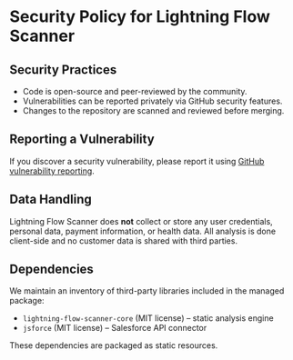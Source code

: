 # Security Policy for Lightning Flow Scanner

## Security Practices

- Code is open-source and peer-reviewed by the community.
- Vulnerabilities can be reported privately via GitHub security features.
- Changes to the repository are scanned and reviewed before merging.

## Reporting a Vulnerability

If you discover a security vulnerability, please report it using [GitHub vulnerability reporting](https://github.com/Flow-Scanner/lightning-flow-scanner-app/security).

## Data Handling

Lightning Flow Scanner does **not** collect or store any user credentials, personal data, payment information, or health data. All analysis is done client-side and no customer data is shared with third parties.

## Dependencies

We maintain an inventory of third-party libraries included in the managed package:

- `lightning-flow-scanner-core` (MIT license) – static analysis engine
- `jsforce` (MIT license) – Salesforce API connector

These dependencies are packaged as static resources.